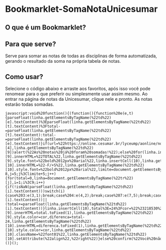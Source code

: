 # Bookmarklet-SomaNotaUnicesumar 

## O que é um Bookmarklet?



## Para que serve?

Serve para somar as notas de todas as disciplinas de forma automatizada, gerando o resultado da soma na própria tabela de notas.

## Como usar?

Selecione o código abaixo e arraste aos favoritos, após isso você pode renomear para o que preferir ou simplesmente usar assim mesmo.
Ao entrar na página de notas da Unicesumar, clique nele e pronto. As notas estarão todas somadas.

```
javascript:void%20function(){(function(){function%20e(e,t){parseFloat(linha.getElementsByTagName(%22td%22)[e].textContent)%3EparseFloat(linha.getElementsByTagName(%22td%22)[t].textContent)%3Ftotal-=parseFloat(linha.getElementsByTagName(%22td%22)[t].textContent):total-=parseFloat(linha.getElementsByTagName(%22td%22)[e].textContent)}if(url=%22https://online.cesumar.br/lyceump/aonline/notas_freq.asp%22,window.location.href==url)if(linha=document.getElementsByTagName(%22tr%22)[4],linha.getElementsByTagName(%22td%22)[9])alert(%22As%20notas%20já%20foram%20somadas!%22);else%20for(linha.insertCell(9),linha.getElementsByTagName(%22td%22)[9].innerHTML=%22TOTAL%22,linha.getElementsByTagName(%22td%22)[9].style.font=%22bold%2012px%20arial%22,linha.insertCell(10),linha.getElementsByTagName(%22td%22)[10].innerHTML=%22-F/+S%22,linha.getElementsByTagName(%22td%22)[10].style.font=%22bold%2012px%20arial%22,limite=document.getElementsByTagName(%22tr%22).length-8,j=5;j%3Climite+5;j++){for(total=0,linha=document.getElementsByTagName(%22tr%22)[j],i=1;i%3C9;i++){if(!isNaN(parseFloat(linha.getElementsByTagName(%22td%22)[i].textContent)))switch(i){case%203:e(3,1);break;case%204:e(4,2);break;case%207:e(7,5);break;case%208:e(8,6)}isNaN(parseFloat(linha.getElementsByTagName(%22td%22)[i].textContent))||(total+=parseFloat(linha.getElementsByTagName(%22td%22)[i].textContent))}linha.insertCell(10),total%3E=24%3Fcor=%22%23218530%22:cor=%22%23851D1D%22,linha.getElementsByTagName(%22td%22)[9].innerHTML=total.toFixed(1),linha.getElementsByTagName(%22td%22)[9].style.color=cor,diferenca=total-24,linha.getElementsByTagName(%22td%22)[10].innerHTML=diferenca.toFixed(1),linha.getElementsByTagName(%22td%22)[10].style.color=cor,linha.getElementsByTagName(%22td%22)[10].className=%22font01%22,linha.getElementsByTagName(%22td%22)[10].setAttribute(%22align%22,%22right%22)}else%20confirm(%22Você%20não%20está%20na%20página%20de%20notas%20da%20Unicesumar.\nDeseja%20ser%20redirecionado%20à%20ela%3F%22)%26%26(location.href=%22https://online.cesumar.br/lyceump/aonline/logon.asp%22)})()}();
```